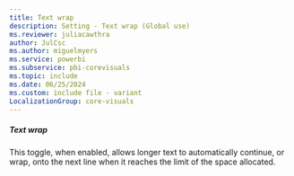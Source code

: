 ```yaml
---
title: Text wrap
description: Setting - Text wrap (Global use)
ms.reviewer: juliacawthra
author: JulCsc
ms.author: miguelmyers
ms.service: powerbi
ms.subservice: pbi-corevisuals
ms.topic: include
ms.date: 06/25/2024
ms.custom: include file - variant
LocalizationGroup: core-visuals
---
```

##### Text wrap

This toggle, when enabled, allows longer text to automatically continue, or wrap, onto the next line when it reaches the limit of the space allocated.
